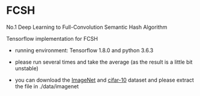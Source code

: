 # FCSH 
No.1 Deep Learning to Full-Convolution Semantic Hash Algorithm

Tensorflow implementation for FCSH
- running environment: Tensorflow 1.8.0 and python 3.6.3

- please run several times and take the average (as the result is a little bit unstable)

- you can download the [ImageNet](https://github.com/thuml/HashNet/tree/master/caffe) and [cifar-10](http://www.cs.toronto.edu/~kriz/cifar.html) dataset  and please extract the file in ./data/imagenet
